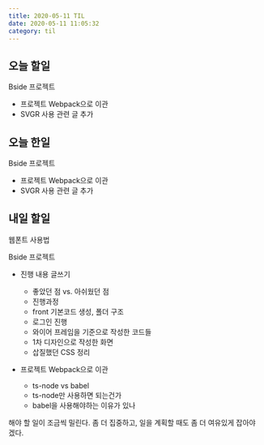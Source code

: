 ```yaml
---
title: 2020-05-11 TIL
date: 2020-05-11 11:05:32
category: til
---
```


## 오늘 할일

Bside 프로젝트

- 프로젝트 Webpack으로 이관
- SVGR 사용 관련 글 추가

## 오늘 한일

Bside 프로젝트

- 프로젝트 Webpack으로 이관
- SVGR 사용 관련 글 추가

## 내일 할일

웹폰트 사용법

Bside 프로젝트

- 진행 내용 글쓰기
  - 좋았던 점 vs. 아쉬웠던 점
  - 진행과정
  - front 기본코드 생성, 폴더 구조
  - 로그인 진행
  - 와이어 프레임을 기준으로 작성한 코드들
  - 1차 디자인으로 작성한 화면
  - 삽질했던 CSS 정리

- 프로젝트 Webpack으로 이관
  - ts-node vs babel
  - ts-node만 사용하면 되는건가
  - babel을 사용해야하는 이유가 있나

해야 할 일이 조금씩 밀린다. 좀 더 집중하고, 일을 계획할 때도 좀 더 여유있게 잡아야 겠다.
